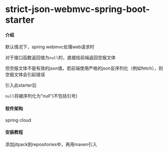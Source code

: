 # strict-json-webmvc-spring-boot-starter

#### 介绍
默认情况下，spring webmvc处理web请求时

对于接口函数返回值为`null`的，直接给前端返回空报文体

但空报文体不是有效的json值，若前端使用严格的json反序列化（例如fetch），则空报文体会引起错误

引入此starter后

`null`将被序列化为"null"(不包括引号)

#### 软件架构
spring cloud


#### 安装教程
添加jitpack到repositories中，再用maven引入
